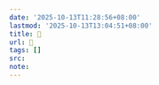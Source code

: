 ```yaml
---
date: '2025-10-13T11:28:56+08:00'
lastmod: '2025-10-13T13:04:51+08:00'
title: 󰟙
url: 󰟙
tags: []
src:
note:
---
```

